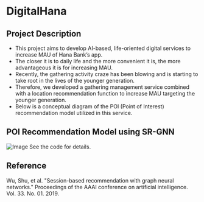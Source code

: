 # DigitalHana
## Project Description
- This project aims to develop AI-based, life-oriented digital services to increase MAU of Hana Bank’s app.
- The closer it is to daily life and the more convenient it is, the more advantageous it is for increasing MAU.
- Recently, the gathering activity craze has been blowing and is starting to take root in the lives of the younger generation.
- Therefore, we developed a gathering management service combined with a location recommendation function to increase MAU targeting the younger generation.
- Below is a conceptual diagram of the POI (Point of Interest) recommendation model utilized in this service.  
## POI Recommendation Model using SR-GNN
![Image](https://github.com/user-attachments/assets/d9f654bb-c63e-4d2d-81bc-2c0bc426bdc3)
See the code for details.

## Reference
Wu, Shu, et al. "Session-based recommendation with graph neural networks." Proceedings of the AAAI conference on artificial intelligence. Vol. 33. No. 01. 2019.
